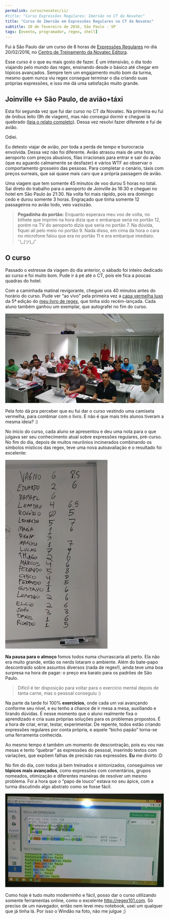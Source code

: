 ```yaml
---
permalink: curso/novatec/ii/
#title: "Curso Expressões Regulares: Imersão no CT da Novatec"
title: "Curso de Imersão em Expressões Regulares no CT da Novatec"
subtitle: 20 de fevereiro de 2016, São Paulo - SP
tags: [evento, programador, regex, shell]
---
```


Fui à São Paulo dar um curso de 8 horas de [Expressões Regulares](http://aurelio.net/regex/) no dia 20/02/2016, no [Centro de Treinamento da Novatec Editora](http://ctnovatec.com.br).

Esse curso é o que eu mais gosto de fazer. É um intensivão, o dia todo viajando pelo mundo das regex, ensinando desde o básico até chegar em tópicos avançados. Sempre tem um engajamento muito bom da turma, mesmo quem nunca viu regex consegue terminar o dia criando suas próprias expressões, e isso me dá uma satisfação muito grande.


## Joinville ↔︎ São Paulo, de avião+táxi

Esta foi segunda vez que fui dar curso no CT da Novatec. Na primeira eu fui de ônibus leito (9h de viagem), mas não consegui dormir e cheguei lá quebrado ([leia o relato completo](../i/)). Dessa vez resolvi fazer diferente e fui de avião.

Odiei.

Eu detesto viajar de avião, por toda a perda de tempo e burocracia envolvida. Dessa vez não foi diferente. Avião atrasou mais de uma hora, aeroporto com preços abusivos, filas irracionais para entrar e sair do avião (que eu aguardo calmamente se desfazer) e vários WTF ao observar o comportamento grosseiro das pessoas. Para completar o cenário, táxis com preços surreais, que sai quase mais caro que a própria passagem de avião.

Uma viagem que tem somente 45 minutos de voo durou 5 horas no total. Saí direto do trabalho para o aeroporto de Joinville às 16:30 e cheguei no hotel em São Paulo às 21:30. Na volta foi mais rápido, pois era domingo cedo e durou somente 3 horas. Engraçado que tinha somente 12 passageiros no avião todo, veio vaziozão.

> **Pegadinha do portão:** Enquanto esperava meu voo de volta, no bilhete que imprimi na hora dizia que o embarque seria no portão 12, porém na TV do aeroporto dizia que seria no portão 7. Na dúvida, fiquei ali pelo meio no portão 9. Nada disso, em cima da hora o cara no microfone falou que era no portão 11 e era embarque imediato. ¯\\\_(ツ)\_/¯


## O curso

Passado o estresse da viagem do dia anterior, o sábado foi inteiro dedicado ao curso e foi muito bom. Pude ir à pé até o CT, pois ele fica a poucas quadras do hotel.

Com a caminhada matinal revigorante, cheguei uns 40 minutos antes do horário do curso. Pude ver “ao vivo” pela primeira vez a [capa vermelha luxo](https://twitter.com/novateceditora/status/699232860134367232) da 5ª edição do [meu livro de regex](http://www.piazinho.com.br), que tinha sido recém-lançada. Cada aluno também ganhou um exemplar, que autografei no fim do curso.

[![Sala lotada no curso de Expressões Regulares](turma-800.jpg)](turma.jpg)

Pela foto dá pra perceber que eu fui dar o curso vestindo uma camiseta vermelha, para combinar com o livro. E não é que mais três alunos tiveram a mesma ideia? :)

No início do curso, cada aluno se apresentou e deu uma nota para o que julgava ser seu conhecimento atual sobre expressões regulares, pré-curso. No fim do dia, depois de muitos neurônios incinerados combinando os símbolos místicos das regex, teve uma nova autoavaliação e o resultado foi excelente:

![Antes e depois de cada aluno](notas.jpg)

**Na pausa para o almoço** fomos todos numa churrascaria ali perto. Ela não era muito grande, então os nerds lotaram o ambiente. Além do bate-papo descontraído sobre assuntos diversos (nada de regex!), ainda teve uma boa surpresa na hora de pagar: o preço era barato para os padrões de São Paulo.

> Difícil é ter disposição para voltar para o exercício mental depois de tanta carne, mas o pessoal conseguiu :)

Na parte da tarde foi 100% **exercícios**, onde cada um vai avançando conforme seu nível, e eu tenho a chance de ir mesa a mesa, auxiliando e tirando dúvidas. É nesse momento que o aluno realmente fixa o aprendizado e cria suas próprias soluções para os problemas propostos. É a hora de criar, errar, testar, experimentar. De repente, todos estão criando expressões regulares por conta própria, e aquele “bicho papão” torna-se uma ferramenta conhecida.

Ao mesmo tempo é também um momento de descontração, pois eu vou nas mesas e tento “quebrar” as expressões do pessoal, inserindo textos com variações, que expõem falhas de precisão nas expressões. **Eu** me divirto :D

No fim do dia, com todos já bem treinados e sintonizados, conseguimos ver **tópicos mais avançados**, como expressões com comentários, grupos nomeados, otimização e diferentes maneiras de resolver um mesmo problema. Foi a hora que o “papo de louco” estava no seu ápice, com a turma discutindo algo abstrato como se fosse fácil.

![Expressão que estávamos analisando](regex.jpg)

Como hoje é tudo muito moderninho e fácil, posso dar o curso utilizando somente ferramentas online, como o excelente http://regex101.com. Só preciso de um navegador, então nem levei meu notebook, usei um qualquer que já tinha lá. Por isso o Windão na foto, não me julgue ;)
